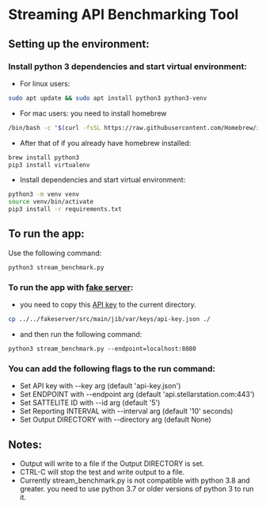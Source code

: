 # Streaming API Benchmarking Tool

## Setting up the environment:

### Install python 3 dependencies and start virtual environment:

- For linux users:

```sh
sudo apt update && sudo apt install python3 python3-venv
```

- For mac users: you need to install homebrew
```sh
/bin/bash -c "$(curl -fsSL https://raw.githubusercontent.com/Homebrew/install/HEAD/install.sh)"
```

- After that of if you already have homebrew installed:
```sh
brew install python3
pip3 install virtualenv
```

- Install dependencies and start virtual environment:

```sh
python3 -m venv venv
source venv/bin/activate
pip3 install -r requirements.txt
```

## To run the app:
Use the following command:

```
python3 stream_benchmark.py
```

### To run the app with [fake server]("../../../../fakeserver/"):
- you need to copy this [API key](../../fakeserver/src/main/jib/var/keys/api-key.json) to the current directory.
```sh
cp ../../fakeserver/src/main/jib/var/keys/api-key.json ./
```
- and then run the following command:

```
python3 stream_benchmark.py --endpoint=localhost:8080
```

### You can add the following flags to the run command:

- Set API key with --key arg (default 'api-key.json')
- Set ENDPOINT with --endpoint arg (default 'api.stellarstation.com:443')
- Set SATTELITE ID with --id arg (default '5')
- Set Reporting INTERVAL with --interval arg (default '10' seconds)
- Set Output DIRECTORY with --directory arg (default None)

## Notes:

- Output will write to a file if the Output DIRECTORY is set.
- CTRL-C will stop the test and write output to a file.
- Currently stream_benchmark.py is not compatible with python 3.8 and greater.
you need to use python 3.7 or older versions of python 3 to run it.